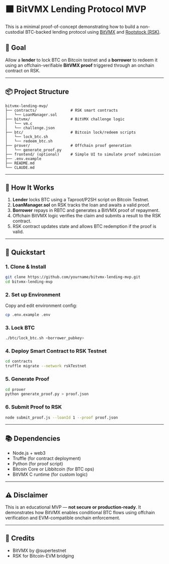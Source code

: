 # 🟧 BitVMX Lending Protocol MVP

This is a minimal proof-of-concept demonstrating how to build a non-custodial BTC-backed lending protocol using [BitVMX](https://github.com/BitVM/BitVM) and [Rootstock (RSK)](https://www.rsk.co/).

## 🎯 Goal

Allow a **lender** to lock BTC on Bitcoin testnet and a **borrower** to redeem it using an offchain-verifiable **BitVMX proof** triggered through an onchain contract on RSK.

---

## 📦 Project Structure

```
bitvmx-lending-mvp/
├── contracts/               # RSK smart contracts
│   └── LoanManager.sol
├── bitvmx/                  # BitVMX challenge logic
│   └── vm.c
│   └── challenge.json
├── btc/                     # Bitcoin lock/redeem scripts
│   └── lock_btc.sh
│   └── redeem_btc.sh
├── prover/                  # Offchain proof generation
│   └── generate_proof.py
├── frontend/ (optional)     # Simple UI to simulate proof submission
├── .env.example
├── README.md
└── CLAUDE.md
```

---

## 🧪 How It Works

1. **Lender** locks BTC using a Taproot/P2SH script on Bitcoin Testnet.
2. **LoanManager.sol** on RSK tracks the loan and awaits a valid proof.
3. **Borrower** repays in RBTC and generates a BitVMX proof of repayment.
4. Offchain BitVMX logic verifies the claim and submits a result to the RSK contract.
5. RSK contract updates state and allows BTC redemption if the proof is valid.

---

## 🚀 Quickstart

### 1. Clone & Install

```bash
git clone https://github.com/yourname/bitvmx-lending-mvp.git
cd bitvmx-lending-mvp
```

### 2. Set up Environment

Copy and edit environment config:

```bash
cp .env.example .env
```

### 3. Lock BTC

```bash
./btc/lock_btc.sh <borrower_pubkey>
```

### 4. Deploy Smart Contract to RSK Testnet

```bash
cd contracts
truffle migrate --network rskTestnet
```

### 5. Generate Proof

```bash
cd prover
python generate_proof.py > proof.json
```

### 6. Submit Proof to RSK

```bash
node submit_proof.js --loanId 1 --proof proof.json
```

---

## 📚 Dependencies

* Node.js + web3
* Truffle (for contract deployment)
* Python (for proof script)
* Bitcoin Core or Libbitcoin (for BTC ops)
* BitVMX C runtime (for custom logic)

---

## ⚠️ Disclaimer

This is an educational MVP — **not secure or production-ready**. It demonstrates how BitVMX enables conditional BTC flows using offchain verification and EVM-compatible onchain enforcement.

---

## 🙌 Credits

* BitVMX by @supertestnet
* RSK for Bitcoin-EVM bridging